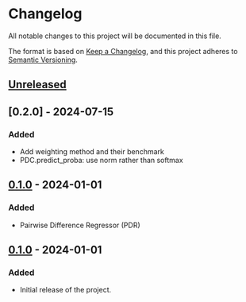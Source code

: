# Changelog

All notable changes to this project will be documented in this file.

The format is based on [Keep a Changelog](https://keepachangelog.com/en/1.0.0/),
and this project adheres to [Semantic Versioning](https://semver.org/spec/v2.0.0.html).

## [Unreleased]

## [0.2.0] - 2024-07-15
### Added
- Add weighting method and their benchmark
- PDC.predict_proba: use norm rather than softmax

## [0.1.0] - 2024-01-01
### Added
- Pairwise Difference Regressor (PDR)

## [0.1.0] - 2024-01-01
### Added
- Initial release of the project.

[Unreleased]: https://github.com/Karim-53/your-repo/compare/v0.1.0...HEAD
[0.1.0]: https://github.com/Karim-53/your-repo/releases/tag/v0.1.0
